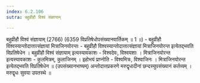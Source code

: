 ```yaml
---
index: 6.2.106
sutra: बहुव्रीहौ विश्वं संज्ञायाम्

---
```

 बहुव्रीहौ विश्वं संज्ञायाम् (2766) (6359 विप्रतिषेधोपसंख्यानवार्तिकम् ॥ 1 ॥) - बहुव्रीहौ विश्वस्यान्तोदात्तात्संज्ञायां मित्राजिनयोरन्तः - बहुव्रीहौ विश्वस्यान्तोदात्तात्संज्ञायां मित्राजिनयोरन्त इत्येतद्भवति विप्रतिषेधेन । बहुव्रीहौ विश्वं संज्ञायाम् इत्यस्यावकाशः - विश्वदेवः, विश्वयशाः । मित्राजिनयोरन्त इत्यस्यावकाशः - कुलमित्रम्, कुलाजिनम् । इहोभयं प्राप्नोति - विश्वमित्रः, विश्वाजिनः । मित्राजिनयोरन्त इत्येतद्भवति विप्रतिषेधेन ॥ (उपसंख्यानभाष्यम्) अन्तोदात्तप्रकरणे मरुद्वृधादीनां छन्दस्युपसंख्यानं कर्तव्यम् । मरुद्वृधः सुवया उपतस्थे ॥ 